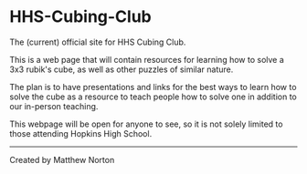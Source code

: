 # HHS-Cubing-Club
The (current) official site for HHS Cubing Club.

This is a web page that will contain resources for learning
how to solve a 3x3 rubik's cube, as well as other puzzles of
similar nature.

The plan is to have presentations and links for the best ways 
to learn how to solve the cube as a resource to teach people
how to solve one in addition to our in-person teaching.

This webpage will be open for anyone to see, so it is not 
solely limited to those attending Hopkins High School.

--------------------------------------------------------------
Created by Matthew Norton
